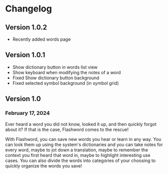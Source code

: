 # Changelog

## Version 1.0.2
- Recently added words page

## Version 1.0.1
- Show dictionary button in words list view
- Show keyboard when modifying the notes of a word
- Fixed Show dictionary button background
- Fixed selected symbol background (in symbol grid)

## Version 1.0
### February 17, 2024

Ever heard a word you did not know, looked it up, and then quickly forgot about it?
If that is the case, Flashword comes to the rescue!

With Flashword, you can save new words you hear or learn in any way. You can look them up using the system's dictionaries and you can take notes for every word, maybe to jot down a translation, maybe to remember the context you first heard that word in, maybe to highlight interesting use cases.
You can also divide the words into categories of your choosing to quickly organize the words you save!